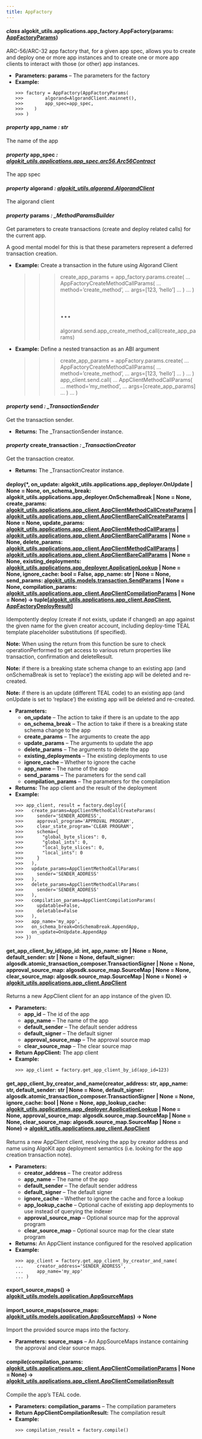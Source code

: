 ```yaml
---
title: AppFactory
---
```

#### *class* algokit_utils.applications.app_factory.AppFactory(params: [AppFactoryParams](/reference/algokit-utils-py/api/applications/app_factory/appfactoryparams/#algokit_utils.applications.app_factory.AppFactoryParams))

ARC-56/ARC-32 app factory that, for a given app spec, allows you to create
and deploy one or more app instances and to create one or more app clients
to interact with those (or other) app instances.

* **Parameters:**
  **params** – The parameters for the factory
* **Example:**
  ```pycon
  >>> factory = AppFactory(AppFactoryParams(
  >>>        algorand=AlgorandClient.mainnet(),
  >>>        app_spec=app_spec,
  >>>    )
  >>> )
  ```

#### *property* app_name *: str*

The name of the app

#### *property* app_spec *: [algokit_utils.applications.app_spec.arc56.Arc56Contract](/reference/algokit-utils-py/api/docs/markdown/autoapi/algokit_utils/applications/app_spec/arc56/arc56contract/#algokit_utils.applications.app_spec.arc56.Arc56Contract)*

The app spec

#### *property* algorand *: [algokit_utils.algorand.AlgorandClient](/reference/algokit-utils-py/api/docs/markdown/autoapi/algokit_utils/algorand/algorandclient/#algokit_utils.algorand.AlgorandClient)*

The algorand client

#### *property* params *: \_MethodParamsBuilder*

Get parameters to create transactions (create and deploy related calls) for the current app.

A good mental model for this is that these parameters represent a deferred transaction creation.

* **Example:**
  Create a transaction in the future using Algorand Client
  >>> create_app_params = app_factory.params.create(
  …     AppFactoryCreateMethodCallParams(
  …         method=’create_method’,
  …         args=[123, ‘hello’]
  …     )
  … )
  >>> # …
  >>> algorand.send.app_create_method_call(create_app_params)
* **Example:**
  Define a nested transaction as an ABI argument
  >>> create_app_params = appFactory.params.create(
  …     AppFactoryCreateMethodCallParams(
  …         method=’create_method’,
  …         args=[123, ‘hello’]
  …     )
  … )
  >>> app_client.send.call(
  …     AppClientMethodCallParams(
  …         method=’my_method’,
  …         args=[create_app_params]
  …     )
  … )

#### *property* send *: \_TransactionSender*

Get the transaction sender.

* **Returns:**
  The \_TransactionSender instance.

#### *property* create_transaction *: \_TransactionCreator*

Get the transaction creator.

* **Returns:**
  The \_TransactionCreator instance.

#### deploy(\*, on_update: algokit_utils.applications.app_deployer.OnUpdate | None = None, on_schema_break: algokit_utils.applications.app_deployer.OnSchemaBreak | None = None, create_params: [algokit_utils.applications.app_client.AppClientMethodCallCreateParams](/reference/algokit-utils-py/api/docs/markdown/autoapi/algokit_utils/applications/app_client/appclientmethodcallcreateparams/#algokit_utils.applications.app_client.AppClientMethodCallCreateParams) | [algokit_utils.applications.app_client.AppClientBareCallCreateParams](/reference/algokit-utils-py/api/docs/markdown/autoapi/algokit_utils/applications/app_client/appclientbarecallcreateparams/#algokit_utils.applications.app_client.AppClientBareCallCreateParams) | None = None, update_params: [algokit_utils.applications.app_client.AppClientMethodCallParams](/reference/algokit-utils-py/api/docs/markdown/autoapi/algokit_utils/applications/app_client/appclientmethodcallparams/#algokit_utils.applications.app_client.AppClientMethodCallParams) | [algokit_utils.applications.app_client.AppClientBareCallParams](/reference/algokit-utils-py/api/docs/markdown/autoapi/algokit_utils/applications/app_client/appclientbarecallparams/#algokit_utils.applications.app_client.AppClientBareCallParams) | None = None, delete_params: [algokit_utils.applications.app_client.AppClientMethodCallParams](/reference/algokit-utils-py/api/docs/markdown/autoapi/algokit_utils/applications/app_client/appclientmethodcallparams/#algokit_utils.applications.app_client.AppClientMethodCallParams) | [algokit_utils.applications.app_client.AppClientBareCallParams](/reference/algokit-utils-py/api/docs/markdown/autoapi/algokit_utils/applications/app_client/appclientbarecallparams/#algokit_utils.applications.app_client.AppClientBareCallParams) | None = None, existing_deployments: [algokit_utils.applications.app_deployer.ApplicationLookup](/reference/algokit-utils-py/api/docs/markdown/autoapi/algokit_utils/applications/app_deployer/applicationlookup/#algokit_utils.applications.app_deployer.ApplicationLookup) | None = None, ignore_cache: bool = False, app_name: str | None = None, send_params: [algokit_utils.models.transaction.SendParams](/reference/algokit-utils-py/api/docs/markdown/autoapi/algokit_utils/models/transaction/sendparams/#algokit_utils.models.transaction.SendParams) | None = None, compilation_params: [algokit_utils.applications.app_client.AppClientCompilationParams](/reference/algokit-utils-py/api/docs/markdown/autoapi/algokit_utils/applications/app_client/appclientcompilationparams/#algokit_utils.applications.app_client.AppClientCompilationParams) | None = None) → tuple[[algokit_utils.applications.app_client.AppClient](/reference/algokit-utils-py/api/docs/markdown/autoapi/algokit_utils/applications/app_client/appclient/#algokit_utils.applications.app_client.AppClient), [AppFactoryDeployResult](/reference/algokit-utils-py/api/applications/app_factory/appfactorydeployresult/#algokit_utils.applications.app_factory.AppFactoryDeployResult)]

Idempotently deploy (create if not exists, update if changed) an app against the given name for the given
creator account, including deploy-time TEAL template placeholder substitutions (if specified).

**Note:** When using the return from this function be sure to check operationPerformed to get access to
various return properties like transaction, confirmation and deleteResult.

**Note:** if there is a breaking state schema change to an existing app (and onSchemaBreak is set to
‘replace’) the existing app will be deleted and re-created.

**Note:** if there is an update (different TEAL code) to an existing app (and onUpdate is set to
‘replace’) the existing app will be deleted and re-created.

* **Parameters:**
  * **on_update** – The action to take if there is an update to the app
  * **on_schema_break** – The action to take if there is a breaking state schema change to the app
  * **create_params** – The arguments to create the app
  * **update_params** – The arguments to update the app
  * **delete_params** – The arguments to delete the app
  * **existing_deployments** – The existing deployments to use
  * **ignore_cache** – Whether to ignore the cache
  * **app_name** – The name of the app
  * **send_params** – The parameters for the send call
  * **compilation_params** – The parameters for the compilation
* **Returns:**
  The app client and the result of the deployment
* **Example:**
  ```pycon
  >>> app_client, result = factory.deploy({
  >>>   create_params=AppClientMethodCallCreateParams(
  >>>     sender='SENDER_ADDRESS',
  >>>     approval_program='APPROVAL PROGRAM',
  >>>     clear_state_program='CLEAR PROGRAM',
  >>>     schema={
  >>>       "global_byte_slices": 0,
  >>>       "global_ints": 0,
  >>>       "local_byte_slices": 0,
  >>>       "local_ints": 0
  >>>     }
  >>>   ),
  >>>   update_params=AppClientMethodCallParams(
  >>>     sender='SENDER_ADDRESS'
  >>>   ),
  >>>   delete_params=AppClientMethodCallParams(
  >>>     sender='SENDER_ADDRESS'
  >>>   ),
  >>>   compilation_params=AppClientCompilationParams(
  >>>     updatable=False,
  >>>     deletable=False
  >>>   ),
  >>>   app_name='my_app',
  >>>   on_schema_break=OnSchemaBreak.AppendApp,
  >>>   on_update=OnUpdate.AppendApp
  >>> })
  ```

#### get_app_client_by_id(app_id: int, app_name: str | None = None, default_sender: str | None = None, default_signer: algosdk.atomic_transaction_composer.TransactionSigner | None = None, approval_source_map: algosdk.source_map.SourceMap | None = None, clear_source_map: algosdk.source_map.SourceMap | None = None) → [algokit_utils.applications.app_client.AppClient](/reference/algokit-utils-py/api/docs/markdown/autoapi/algokit_utils/applications/app_client/appclient/#algokit_utils.applications.app_client.AppClient)

Returns a new AppClient client for an app instance of the given ID.

* **Parameters:**
  * **app_id** – The id of the app
  * **app_name** – The name of the app
  * **default_sender** – The default sender address
  * **default_signer** – The default signer
  * **approval_source_map** – The approval source map
  * **clear_source_map** – The clear source map
* **Return AppClient:**
  The app client
* **Example:**
  ```pycon
  >>> app_client = factory.get_app_client_by_id(app_id=123)
  ```

#### get_app_client_by_creator_and_name(creator_address: str, app_name: str, default_sender: str | None = None, default_signer: algosdk.atomic_transaction_composer.TransactionSigner | None = None, ignore_cache: bool | None = None, app_lookup_cache: [algokit_utils.applications.app_deployer.ApplicationLookup](/reference/algokit-utils-py/api/docs/markdown/autoapi/algokit_utils/applications/app_deployer/applicationlookup/#algokit_utils.applications.app_deployer.ApplicationLookup) | None = None, approval_source_map: algosdk.source_map.SourceMap | None = None, clear_source_map: algosdk.source_map.SourceMap | None = None) → [algokit_utils.applications.app_client.AppClient](/reference/algokit-utils-py/api/docs/markdown/autoapi/algokit_utils/applications/app_client/appclient/#algokit_utils.applications.app_client.AppClient)

Returns a new AppClient client, resolving the app by creator address and name
using AlgoKit app deployment semantics (i.e. looking for the app creation transaction note).

* **Parameters:**
  * **creator_address** – The creator address
  * **app_name** – The name of the app
  * **default_sender** – The default sender address
  * **default_signer** – The default signer
  * **ignore_cache** – Whether to ignore the cache and force a lookup
  * **app_lookup_cache** – Optional cache of existing app deployments to use instead of querying the indexer
  * **approval_source_map** – Optional source map for the approval program
  * **clear_source_map** – Optional source map for the clear state program
* **Returns:**
  An AppClient instance configured for the resolved application
* **Example:**
  ```pycon
  >>> app_client = factory.get_app_client_by_creator_and_name(
  ...     creator_address='SENDER_ADDRESS',
  ...     app_name='my_app'
  ... )
  ```

#### export_source_maps() → [algokit_utils.models.application.AppSourceMaps](/reference/algokit-utils-py/api/docs/markdown/autoapi/algokit_utils/models/application/appsourcemaps/#algokit_utils.models.application.AppSourceMaps)

#### import_source_maps(source_maps: [algokit_utils.models.application.AppSourceMaps](/reference/algokit-utils-py/api/docs/markdown/autoapi/algokit_utils/models/application/appsourcemaps/#algokit_utils.models.application.AppSourceMaps)) → None

Import the provided source maps into the factory.

* **Parameters:**
  **source_maps** – An AppSourceMaps instance containing the approval and clear source maps.

#### compile(compilation_params: [algokit_utils.applications.app_client.AppClientCompilationParams](/reference/algokit-utils-py/api/docs/markdown/autoapi/algokit_utils/applications/app_client/appclientcompilationparams/#algokit_utils.applications.app_client.AppClientCompilationParams) | None = None) → [algokit_utils.applications.app_client.AppClientCompilationResult](/reference/algokit-utils-py/api/docs/markdown/autoapi/algokit_utils/applications/app_client/appclientcompilationresult/#algokit_utils.applications.app_client.AppClientCompilationResult)

Compile the app’s TEAL code.

* **Parameters:**
  **compilation_params** – The compilation parameters
* **Return AppClientCompilationResult:**
  The compilation result
* **Example:**
  ```pycon
  >>> compilation_result = factory.compile()
  ```